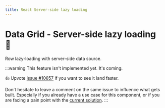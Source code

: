 ```yaml
---
title: React Server-side lazy loading
---
```


# Data Grid - Server-side lazy loading [<span class="plan-pro"></span>](/x/introduction/licensing/#pro-plan 'Pro plan')🚧

<p class="description">Row lazy-loading with server-side data source.</p>

:::warning
This feature isn't implemented yet. It's coming.

👍 Upvote [issue #10857](https://github.com/mui/mui-x/issues/10857) if you want to see it land faster.

Don't hesitate to leave a comment on the same issue to influence what gets built. Especially if you already have a use case for this component, or if you are facing a pain point with the [current solution](https://mui.com/x/react-data-grid/row-updates/#lazy-loading).
:::
